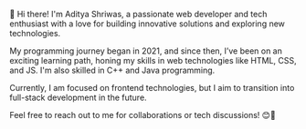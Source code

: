 👋 Hi there! I'm Aditya Shriwas, a passionate web developer and tech enthusiast with a love for building innovative solutions and exploring new technologies.

My programming journey began in 2021, and since then, I’ve been on an exciting learning path, honing my skills in web technologies like HTML, CSS, and JS. I'm also skilled in C++ and Java programming.

Currently, I am focused on frontend technologies, but I aim to transition into full-stack development in the future.

Feel free to reach out to me for collaborations or tech discussions! 😊🚀
